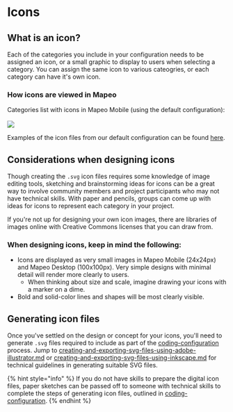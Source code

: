 # Icons

## What is an icon?

Each of the categories you include in your configuration needs to be assigned an icon, or a small graphic to display to users when selecting a category. You can assign the same icon to various cateogries, or each category can have it's own icon.&#x20;

### How icons are viewed in Mapeo

Categories list with icons in Mapeo Mobile (using the default configuration):\
\
&#x20;![](../../../../../.gitbook/assets/Categories\_screen.jpg) &#x20;

Examples of the icon files from our default configuration can be found [here](https://github.com/digidem/mapeo-default-config/tree/master/icons).

## Considerations when designing icons

Though creating the `.svg` icon files requires some knowledge of image editing tools, sketching and brainstorming ideas for icons can be a great way to involve community members and project participants who may not have technical skills. With paper and pencils, groups can come up with ideas for icons to represent each category in your project.&#x20;

If you're not up for designing your own icon images, there are libraries of images online with Creative Commons licenses that you can draw from.

### **When designing icons, keep in mind the following:**

* Icons are displayed as very small images in Mapeo Mobile (24x24px) and Mapeo Desktop (100x100px). Very simple designs with minimal detail will render more clearly to users.
  * When thinking about size and scale, imagine drawing your icons with a marker on a dime.
* Bold and solid-color lines and shapes will be most clearly visible.

## Generating icon files

Once you've settled on the design or concept for your icons, you'll need to generate `.svg` files required to include as part of the [coding-configuration](../coding-configuration/ "mention") process. Jump to [creating-and-exporting-svg-files-using-adobe-illustrator.md](../coding-configuration/adding-icon-files/creating-and-exporting-svg-files-using-adobe-illustrator.md "mention") or [creating-and-exporting-svg-files-using-inkscape.md](../coding-configuration/adding-icon-files/creating-and-exporting-svg-files-using-inkscape.md "mention") for technical guidelines in generating suitable SVG files. &#x20;

{% hint style="info" %}
If you do not have skills to prepare the digital icon files, paper sketches can be passed off to someone with technical skills to complete the steps of generating icon files, outlined in [coding-configuration](../coding-configuration/ "mention").
{% endhint %}

